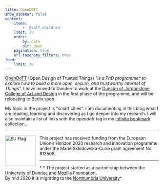 ```yaml
---
title: OpenDOTT
show_sidebar: false
content:
    items:
        - '@self.children'
    limit: 20
    order:
        by: date
        dir: desc
    pagination: true
    url_taxonomy_filters: true
feed:
    limit: 10
---
```


[OpenDoTT](https://opendott.org) (Open Design of Trusted Things) *"is a PhD programme\* to explore how to build a more open, secure, and trustworthy Internet of Things"*. I have moved to Dundee to work at the [Duncan of Jordanstone College of Art and Design](https://www.dundee.ac.uk/djcad/) in the first phase of the programme, and will be relocating to Berlin soon.

My topic in the project is "smart cities". I am documenting in this blog what I am reading, learning and discovering as I go deeper into my research. I will also maintain a list of links with the *opendott* tag in my [infinite bookmark collection.](https://links.efeefe.me/?searchtags=opendott).

---

<div class='europe'>
		<img src="https://sites.dundee.ac.uk/opendott/wp-content/uploads/sites/107/2018/10/flag_yellow_low.jpg" align="left" width="100px" alt='EU Flag' style="padding-right:10px" /> This project has received funding from the European Union’s Horizon 2020 research and innovation programme under the Marie Skłodowska-Curie grant agreement No 813508.
	</div>

---

\* * The project started as a partnership between the [University of Dundee](https://www.dundee.ac.uk) and [Mozilla Foundation](https://foundation.mozilla.org/en/). <br />By mid 2020 it is migrating to the [Northumbria University](https://www.northumbria.ac.uk/)*